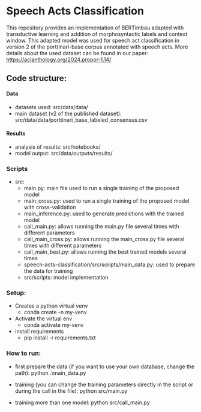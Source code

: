 # Speech Acts Classification


This repository provides an implementation of BERTimbau adapted with transductive learning and addition of morphosyntactic labels and context window. This adapted model was used for speech act classification in version 2 of the porttinari-base corpus annotated with speech acts. More details about the used dataset can be found in our paper: https://aclanthology.org/2024.propor-1.14/

## Code structure:

#### Data
- datasets used: src/data/data/
- main dataset (v2 of the published dataset): src/data/data/porttinari_base_labeled_consensus.csv

#### Results
- analysis of results: src/notebooks/
- model output: src/data/outputs/results/

### Scripts

- src:
  - main.py: main file used to run a single training of the proposed model
  - main_cross.py: used to run a single training of the proposed model with cross-validation
  - main_inference.py: used to generate predictions with the trained model
  - call_main.py: allows running the main.py file several times with different parameters
  - call_main_cross.py: allows running the main_cross.py file several times with different parameters
  - call_main_best.py: allows running the best trained models several times
  - speech-acts-classification/src/scripts/main_data.py: used to prepare the data for training
  - src/scripts: model implementation
 
### Setup:

- Creates a python virtual venv
  - conda create -n my-venv
- Activate the virtual env
  - conda activate my-venv
- install requirements
  - pip install -r requirements.txt

 
### How to run:

- first prepare the data (if you want to use your own database, change the path): python .\main_data.py

- training (you can change the training parameters directly in the script or during the call in the file): python src/main.py

- training more than one model: python src/call_main.py
